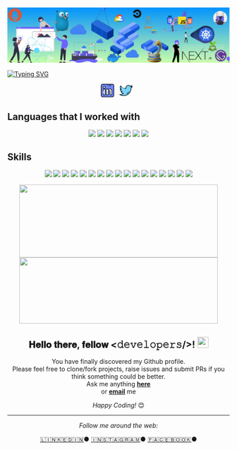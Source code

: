  &emsp;&emsp;
![enter image description here](https://raw.githubusercontent.com/sam1code/profile/master/profile.png)

<!--
**sam1code/sam1code** is a ✨ _special_ ✨ repository because its `README.md` (this file) appears on your GitHub profile.

Here are some ideas to get you started:
-->

[![Typing SVG](https://readme-typing-svg.herokuapp.com?font=Fira+Code&pause=1000&random=false&width=435&lines=Hey+there%2C+I'm+Soumya;A+Full+Stack+Engineer+(Architect);Diving+Deep+into+AI+for+XR)](https://git.io/typing-svg)

<div align="center">


   <a href="https://www.linkedin.com/in/samcse95/"><img height="30" src="linkedin.png"></a>&nbsp;&nbsp;
<a href="https://twitter.com/samcse95"><img height="30" src="twitter.png"></a>&nbsp;&nbsp;
</div>


<h2>Languages that I worked with</h2>

<div align="center">
  <img src="https://img.shields.io/badge/-Java-FFCC00" />
  <img src="https://img.shields.io/badge/-JavaScript-%239B2900" />
  <img src="https://img.shields.io/badge/-TypeScript-success" />
  <img src="https://img.shields.io/badge/-GO-003399" />
  <img src="https://img.shields.io/badge/-Python-blueviolet" />
  <img src="https://img.shields.io/badge/-%20C%20-blue" /> 
  <img src="https://img.shields.io/badge/-%20C%2B%2B-%238F00FF" />
</div>
<h2>Skills</h2>
<div align="center">
<img src="https://img.shields.io/badge/HTML-80%25-brightgreen" />
<img src="https://img.shields.io/badge/CSS-60%25-blue" />
<img src="https://img.shields.io/badge/React-80%25-60DBFB" />
<img src="https://img.shields.io/badge/GatsBy-60%25-brightgreen" />
<img src="https://img.shields.io/badge/Next.js-70%25-0E1416" />
<img src="https://img.shields.io/badge/Node.js-80%25-3C823B" />
<img src="https://img.shields.io/badge/Express.js-80%25-EFD81C" />
<img src="https://img.shields.io/badge/GoLang-60%25-092D1F" />
<img src="https://img.shields.io/badge/ReactNative-60%25-0A90B7" />
<img src="https://img.shields.io/badge/GraphQL-60%25-3C823B" />
<img src="https://img.shields.io/badge/MongoDB-70%25-EFD81C" />
<img src="https://img.shields.io/badge/Docker-60%25-blue" />
<img src="https://img.shields.io/badge/K8s-30%25-60DBFB" />
<img src="https://img.shields.io/badge/gitOps-40%25-092D1F" />
<img src="https://img.shields.io/badge/GCP+AWS-40%25-0A90B7" />
<img src="https://img.shields.io/badge/Istio-05%25-092D1F" />
<img src="https://img.shields.io/badge/Promethus-30%25-0A90B7" />
</div>

<p align="center">
  <img align="center" width="450" height="165" src="https://github-readme-stats.vercel.app/api?username=sam1code&show_icons=true&hide_border=false&line_height=20&show_owner=true&bg_color=0,EE82EE,FFFFFF&theme=graywhite"/>
<img align="center" width="450" height="150" src="https://github-readme-stats.vercel.app/api/top-langs/?username=sam1code&layout=compact&hide=HTML&langs_count=10&bg_color=0,EE82EE,FFFFFF&theme=graywhite"/>
</p>
</details>
<div align="center">
<h2> 𝐇𝐞𝐥𝐥𝐨 𝐭𝐡𝐞𝐫𝐞, 𝐟𝐞𝐥𝐥𝐨𝐰 <𝚍𝚎𝚟𝚎𝚕𝚘𝚙𝚎𝚛𝚜/>! <img src="https://media.giphy.com/media/hvRJCLFzcasrR4ia7z/giphy.gif" height="25px" width="25px"></h2>
</div>

<div align="center" width="50">


<div align="center">

You have finally discovered my Github profile. <br>
Please feel free to clone/fork projects, raise issues and submit PRs if you think something could be better. <br>
Ask me anything <a href="https://github.com/sam1code/sam1code/issues/new"><b>here</b></a><br>
or <a href="mailto:samcse95@gmail.com"><b>email</b></a> me

<i>Happy Coding!</i> 😊

</div>


---

<i>Follow me around the web:</i><br>

  <a target="_blank" href="https://www.linkedin.com/in/samcse95/">🇱​🇮​🇳​🇰​🇪​🇩​🇮​🇳​</a> ●
  <a target="_blank" href="https://www.instagram.com/samm95s/">🇮​🇳​🇸​🇹​🇦​🇬​🇷​🇦​🇲​</a> ●
  <a target="_blank" href="https://www.facebook.com/soumyakanta.pattanaik.7/">🇫​🇦​🇨​🇪​🇧​🇴​🇴​🇰​</a> ●


